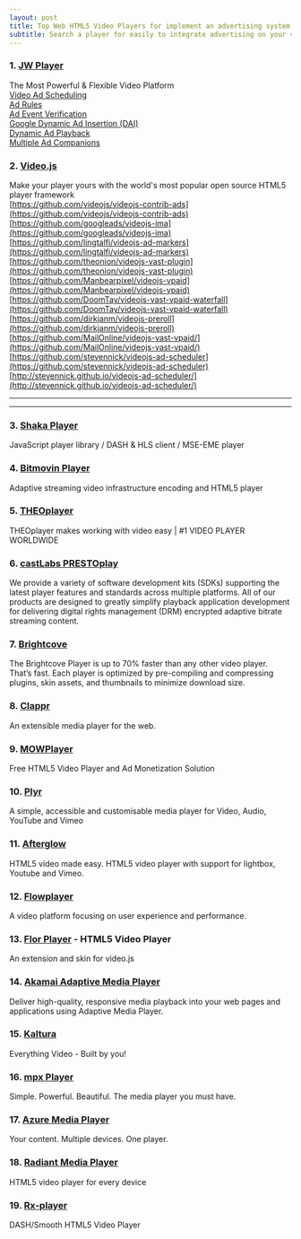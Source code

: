```yaml
---
layout: post
title: Top Web HTML5 Video Players for implement an advertising system.
subtitle: Search a player for easily to integrate advertising on your video content.
---
```



### 1. [JW Player](https://www.jwplayer.com)
The Most Powerful &amp; Flexible Video Platform  
[Video Ad Scheduling](https://www.jwplayer.com/developers/web-player-demos/video-ad-scheduling/)  
[Ad Rules](https://www.jwplayer.com/developers/web-player-demos/ad-rules/)  
[Ad Event Verification](https://www.jwplayer.com/developers/web-player-demos/ad-verification/)  
[Google Dynamic Ad Insertion (DAI)](https://www.jwplayer.com/developers/web-player-demos/dai-integration/)  
[Dynamic Ad Playback](https://www.jwplayer.com/developers/web-player-demos/dynamic-ad-playback/)  
[Multiple Ad Companions](https://www.jwplayer.com/developers/web-player-demos/multiple-ad-companions/)  


### 2. [Video.js](https://videojs.com)
Make your player yours with the world's most popular open source HTML5 player framework  
[https://github.com/videojs/videojs-contrib-ads](https://github.com/videojs/videojs-contrib-ads)  
[https://github.com/googleads/videojs-ima](https://github.com/googleads/videojs-ima)  
[https://github.com/lingtalfi/videojs-ad-markers](https://github.com/lingtalfi/videojs-ad-markers)  
[https://github.com/theonion/videojs-vast-plugin](https://github.com/theonion/videojs-vast-plugin)  
[https://github.com/Manbearpixel/videojs-vpaid](https://github.com/Manbearpixel/videojs-vpaid)  
[https://github.com/DoomTay/videojs-vast-vpaid-waterfall](https://github.com/DoomTay/videojs-vast-vpaid-waterfall)  
[https://github.com/dirkjanm/videojs-preroll](https://github.com/dirkjanm/videojs-preroll)  
[https://github.com/MailOnline/videojs-vast-vpaid/](https://github.com/MailOnline/videojs-vast-vpaid/)  
[https://github.com/stevennick/videojs-ad-scheduler](https://github.com/stevennick/videojs-ad-scheduler)  
[http://stevennick.github.io/videojs-ad-scheduler/](http://stevennick.github.io/videojs-ad-scheduler/)  


-----
-----


### 3. [Shaka Player](https://github.com/google/shaka-player/)
JavaScript player library / DASH & HLS client / MSE-EME player

### 4. [Bitmovin Player](https://bitmovin.com)
Adaptive streaming video infrastructure encoding and HTML5 player

### 5. [THEOplayer](https://www.theoplayer.com)
THEOplayer makes working with video easy | #1 VIDEO PLAYER WORLDWIDE

### 6. [castLabs PRESTOplay](https://castlabs.com)
We provide a variety of software development kits (SDKs) supporting the latest player features and standards across multiple platforms. All of our products are designed to greatly simplify playback application development for delivering digital rights management (DRM) encrypted adaptive bitrate streaming content.

### 7. [Brightcove](https://www.brightcove.com)
The Brightcove Player is up to 70% faster than any other video player. That’s fast. Each player is optimized by pre-compiling and compressing plugins, skin assets, and thumbnails to minimize download size.

### 8. [Clappr](http://clappr.io)
An extensible media player for the web.

### 9. [MOWPlayer](https://mowplayer.com)
Free HTML5 Video Player and Ad Monetization Solution

### 10. [Plyr](https://plyr.io)
A simple, accessible and customisable media player for Video, Audio, YouTube and Vimeo

### 11. [Afterglow](http://afterglowplayer.com)
HTML5 video made easy. HTML5 video player with support for lightbox, Youtube and Vimeo.

### 12. [Flowplayer](https://flowplayer.com)
A video platform focusing on user experience and performance.

### 13. [Flor Player](https://codecanyon.net/item/flor-html5-video-player/25396869) - HTML5 Video Player
An extension and skin for video.js

### 14. [Akamai Adaptive Media Player](https://player.akamai.com)
Deliver high-quality, responsive media playback into your web pages and applications using Adaptive Media Player.

### 15. [Kaltura](https://corp.kaltura.com)
Everything Video - Built by you! 

### 16. [mpx Player](http://mplayerx.org)
Simple. Powerful. Beautiful. The media player you must have.

### 17. [Azure Media Player](https://ampdemo.azureedge.net)
Your content. Multiple devices. One player.

### 18. [Radiant Media Player](https://www.radiantmediaplayer.com)
HTML5 video player for every device

### 19. [Rx-player](https://developers.canal-plus.com/rx-player/)
DASH/Smooth HTML5 Video Player
